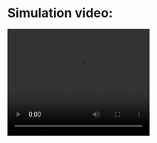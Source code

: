 # Simulation video:

<video width="320" height="240" controls>
  <source src="./Lesson_1_Ex_2_Toggle_LED.mp4" type="video/mp4">
</video>
